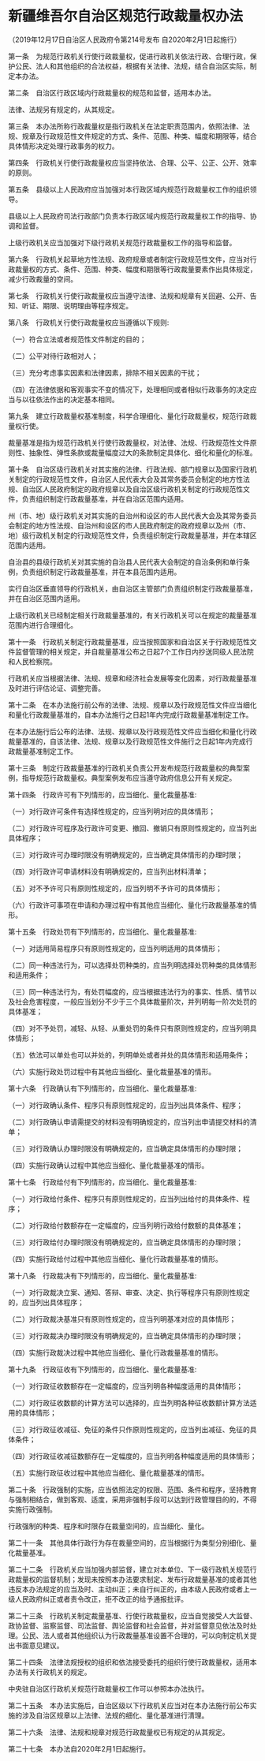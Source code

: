 # 新疆维吾尔自治区规范行政裁量权办法

（2019年12月17日自治区人民政府令第214号发布    自2020年2月1日起施行）



第一条　为规范行政机关行使行政裁量权，促进行政机关依法行政、合理行政，保护公民、法人和其他组织的合法权益，根据有关法律、法规，结合自治区实际，制定本办法。

第二条　自治区行政区域内行政裁量权的规范和监督，适用本办法。

法律、法规另有规定的，从其规定。

第三条　本办法所称行政裁量权是指行政机关在法定职责范围内，依照法律、法规、规章及行政规范性文件规定的方式、条件、范围、种类、幅度和期限等，结合具体情形决定处理行政事务的权力。

第四条　行政机关行使行政裁量权应当坚持依法、合理、公平、公正、公开、效率的原则。

第五条　县级以上人民政府应当加强对本行政区域内规范行政裁量权工作的组织领导。

县级以上人民政府司法行政部门负责本行政区域内规范行政裁量权工作的指导、协调和监督。

上级行政机关应当加强对下级行政机关规范行政裁量权工作的指导和监督。

第六条　行政机关起草地方性法规、政府规章或者制定行政规范性文件，应当对行政裁量权的方式、条件、范围、种类、幅度和期限等行政裁量要素作出具体规定，减少行政裁量的空间。

第七条　行政机关行使行政裁量权应当遵守法律、法规和规章有关回避、公开、告知、听证、期限、说明理由等程序规定。

第八条　行政机关行使行政裁量权应当遵循以下规则:

（一）符合立法或者规范性文件制定的目的；

（二）公平对待行政相对人；

（三）充分考虑事实因素和法律因素，排除不相关因素的干扰；

（四）在法律依据和客观事实不变的情况下，处理相同或者相似行政事务的决定应当与以往依法作出的决定基本相同。

第九条　建立行政裁量权基准制度，科学合理细化、量化行政裁量权，规范行政裁量权行使。

裁量基准是指为规范行政机关行使行政裁量权，对法律、法规、行政规范性文件原则性、抽象性、弹性条款或裁量幅度过大的条款制定具体化、细化和量化的标准。

第十条　自治区级行政机关对其实施的法律、行政法规、部门规章以及国家行政机关制定的行政规范性文件，自治区人民代表大会及其常务委员会制定的地方性法规、自治区人民政府制定的政府规章以及自治区级行政机关制定的行政规范性文件，负责组织制定行政裁量基准，并在自治区范围内适用。

州（市、地）级行政机关对其实施的自治州和设区的市人民代表大会及其常务委员会制定的地方性法规、自治州和设区的市人民政府制定的政府规章以及州（市、地）级行政机关制定的行政规范性文件，负责组织制定行政裁量基准，并在本辖区范围内适用。

自治县的县级行政机关对其实施的自治县人民代表大会制定的自治条例和单行条例，负责组织制定行政裁量基准，并在本县范围内适用。

实行自治区垂直领导的行政机关，由自治区主管部门负责组织制定行政裁量基准，并在自治区范围内适用。

上级行政机关已经制定相关行政裁量基准的，有关行政机关可以在规定的裁量基准范围内进行合理细化。

第十一条　行政机关制定行政裁量基准，应当按照国家和自治区关于行政规范性文件监督管理的相关规定，并自裁量基准公布之日起7个工作日内抄送同级人民法院和人民检察院。

行政机关应当根据法律、法规、规章和经济社会发展等变化因素，对行政裁量基准及时进行评估论证、调整完善。

第十二条　在本办法施行前公布的法律、法规、规章以及行政规范性文件应当细化和量化行政裁量基准的，自本办法施行之日起1年内完成行政裁量基准制定工作。

在本办法施行后公布的法律、法规、规章以及行政规范性文件应当细化和量化行政裁量基准的，自该法律、法规、规章以及行政规范性文件施行之日起1年内完成行政裁量基准制定工作。

第十三条　制定行政裁量基准的行政机关负责公开发布规范行政裁量权的典型案例，指导规范行政裁量权。典型案例发布应当遵守政府信息公开有关规定。

第十四条　行政许可有下列情形的，应当细化、量化裁量基准:

（一）对行政许可条件有选择性规定的，应当列明对应的具体情形；

（二）对行政许可程序及行政许可变更、撤回、撤销只有原则性规定的，应当列出具体程序；

（三）对行政许可办理时限没有明确规定的，应当确定具体情形的办理时限；

（四）对行政许可申请材料没有明确规定的，应当列出材料清单；

（五）对不予许可只有原则性规定的，应当列明不予许可的具体情形；

（六）行政许可事项在申请和办理过程中有其他应当细化、量化行政裁量基准的情形。

第十五条　行政处罚有下列情形的，应当细化、量化裁量基准:

（一）对适用简易程序只有原则性规定的，应当列明适用的具体情形；

（二）同一种违法行为，可以选择处罚种类的，应当列明选择处罚种类的具体情形和适用条件；

（三）同一种违法行为，有处罚幅度的，应当根据违法行为的事实、性质、情节以及社会危害程度，一般应当划分不少于三个具体裁量阶次，并列明每一阶次处罚的具体基准；

（四）对不予处罚，减轻、从轻、从重处罚的条件只有原则性规定的，应当列明具体情形；

（五）依法可以单处也可以并处的，列明单处或者并处的具体情形和适用条件；

（六）实施行政处罚过程中有其他应当细化、量化裁量基准的情形。

第十六条　行政确认有下列情形的，应当细化、量化裁量基准:

（一）对行政确认条件、程序只有原则性规定的，应当列出具体条件、程序；

（二）对行政确认申请需提交的材料没有明确规定的，应当列出申请提交材料的清单；

（三）对行政确认办理时限没有明确规定的，应当确定具体情形的办理时限；

（四）实施行政确认过程中其他应当细化、量化裁量基准的情形。

第十七条　行政给付有下列情形的，应当细化、量化裁量基准:

（一）对行政给付条件、程序只有原则性规定的，应当列出给付的具体条件、程序；

（二）对行政给付数额存在一定幅度的，应当列明行政给付数额的具体基准；

（三）对行政给付办理时限没有明确规定的，应当确定具体情形的办理时限；

（四）实施行政给付过程中其他应当细化、量化行政裁量基准的情形。

第十八条　行政裁决有下列情形的，应当细化、量化裁量基准:

（一）对行政裁决立案、通知、答辩、审查、决定、执行等程序只有原则性规定的，应当列出具体程序；

（二）对行政裁决基准只有原则性规定的，应当列明基准对应的具体情形；

（三）对行政裁决办理时限没有明确规定的，应当确定具体情形的办理时限；

（四）实施行政裁决过程中其他应当细化、量化行政裁量基准的情形。

第十九条　行政征收有下列情形的，应当细化、量化裁量基准:

（一）对行政征收数额存在一定幅度的，应当列明各种幅度适用的具体情形；

（二）对行政征收数额的计算方法可以选择的，应当列明各种征收数额计算方法适用的具体情形；

（三）对行政征收减征、免征的条件只作原则性规定的，应当列出减征、免征的具体条件；

（四）对行政征收减征数额存在一定幅度的，应当列明各种幅度适用的具体情形；

（五）实施行政征收过程中其他应当细化、量化裁量基准的情形。

第二十条　行政强制的实施，应当依照法定的权限、范围、条件和程序，坚持教育与强制相结合，做到客观、适度，采用非强制手段可以达到行政管理目的的，不得实施行政强制。

行政强制的种类、程序和时限存在裁量空间的，应当细化、量化。

第二十一条　其他具体行政行为存在裁量空间的，应当根据行为类型分别细化、量化裁量基准。

第二十二条　行政机关应当加强内部监督，建立对本单位、下一级行政机关规范行政裁量权的监督机制；发现未按照本办法要求制定、发布行政裁量基准的或者其他违反本办法规定的应当及时、主动纠正；未自行纠正的，由本级人民政府或者上一级人民政府纠正或者责令改正，拒不改正的给予通报批评。

第二十三条　行政机关制定裁量基准、行使行政裁量权，应当自觉接受人大监督、政协监督、监察监督、司法监督、舆论监督和社会监督，并对监督意见依法及时处理。公民、法人或者其他组织认为行政裁量基准设置不合理的，可以向制定机关提出书面意见建议。

第二十四条　法律法规授权的组织和依法接受委托的组织行使行政裁量权，适用本办法有关行政机关的规定。

中央驻自治区行政机关规范行政裁量权工作可以参照本办法执行。

第二十五条　本办法实施后，自治区级以下行政机关应当对在本办法施行前公布实施的涉及自治区规章以上法律、法规的细化、量化基准进行清理。

第二十六条　法律、法规和规章对规范行政裁量权已有规定的从其规定。

第二十七条　本办法自2020年2月1日起施行。